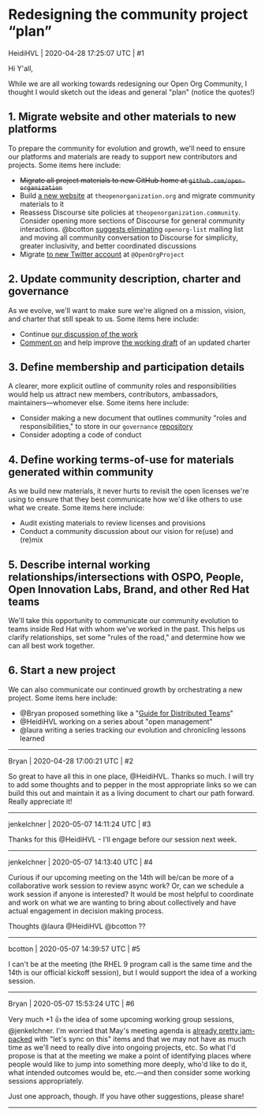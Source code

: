 # Redesigning the community project “plan”
HeidiHVL | 2020-04-28 17:25:07 UTC | #1

Hi Y'all,

While we are all working towards redesigning our Open Org Community, I thought I would sketch out the ideas and general "plan" (notice the quotes!)

## 1. Migrate website and other materials to new platforms
To prepare the community for evolution and growth, we'll need to ensure our platforms and materials are ready to support new contributors and projects. Some items here include:
- ~~Migrate all project materials to new GitHub home at ``github.com/open-organization``~~
- Build [a new website](https://www.theopenorganization.community/t/building-our-new-showcase-on-the-web/123/8) at ``theopenorganization.org`` and migrate community materials to it
- Reassess Discourse site policies at ``theopenorganization.community``. Consider opening more sections of Discourse for general community interactions. @bcotton [suggests eliminating](https://github.com/semioticrobotic/governance/commit/babda60a1cd01e23392280d6703268f315966de0#commitcomment-38653382) ``openorg-list`` mailing list and moving all community conversation to Discourse for simplicity, greater inclusivity, and better coordinated discussions
- Migrate [to new Twitter account](https://www.theopenorganization.community/t/our-twitter-handle/91/19) at ``@OpenOrgProject``

## 2. Update community description, charter and governance
As we evolve, we'll want to make sure we're aligned on a mission, vision, and charter that still speak to us. Some items here include:

- Continue [our discussion of the work](https://www.theopenorganization.community/t/updating-our-project-mission-vision-and-description/125)
- [Comment on](https://github.com/semioticrobotic/governance/commit/babda60a1cd01e23392280d6703268f315966de0) and help improve [the working draft](https://github.com/semioticrobotic/governance/blob/master/ambassador-program-description.md) of an updated charter

## 3. Define membership and participation details 
A clearer, more explicit outline of community roles and responsibilities would help us attract new members, contributors, ambassadors, maintainers—whomever else. Some items here include:
- Consider making a new document that outlines community "roles and responsibilities," to store in our ``governance`` [repository](https://github.com/open-organization/governance)
- Consider adopting a code of conduct

## 4. Define working terms-of-use for materials generated within community 
As we build new materials, it never hurts to revisit the open licenses we're using to ensure that they best communicate how we'd like others to use what we create. Some items here include:
- Audit existing materials to review licenses and provisions
- Conduct a community discussion about our vision for re(use) and (re)mix

## 5. Describe internal working relationships/intersections with OSPO, People, Open Innovation Labs, Brand, and other Red Hat teams
We'll take this opportunity to communicate our community evolution to teams inside Red Hat with whom we've worked in the past. This helps us clarify relationships, set some "rules of the road," and determine how we can all best work together.

## 6. Start a new project
We can also communicate our continued growth by orchestrating a new project. Some items here include:
- @Bryan proposed something like a "[Guide for Distributed Teams](https://www.theopenorganization.community/t/potential-project-guide-for-remote-teams-distributed-work/129/4)"
- @HeidiHVL working on a series about "open management" 
- @laura writing a series tracking our evolution and chronicling lessons learned

-------------------------

Bryan | 2020-04-28 17:00:21 UTC | #2

So great to have all this in one place, @HeidiHVL. Thanks so much. I will try to add some thoughts and to pepper in the most appropriate links so we can build this out and maintain it as a living document to chart our path forward. Really appreciate it!

-------------------------

jenkelchner | 2020-05-07 14:11:24 UTC | #3

Thanks for this @HeidiHVL - I'll engage before our session next week.

-------------------------

jenkelchner | 2020-05-07 14:13:40 UTC | #4

Curious if our upcoming meeting on the 14th will be/can be more of a collaborative work session to review async work? Or, can we schedule a work session if anyone is interested?  It would be most helpful to coordinate and work on what we are wanting to bring about collectively and have actual engagement in decision making process. 

Thoughts @laura @HeidiHVL @bcotton ??

-------------------------

bcotton | 2020-05-07 14:39:57 UTC | #5

I can't be at the meeting (the RHEL 9 program call is the same time and the 14th is our official kickoff session), but I would support the idea of a working session.

-------------------------

Bryan | 2020-05-07 15:53:24 UTC | #6

Very much +1 :+1: the idea of some upcoming working group sessions, @jenkelchner. I'm worried that May's meeting agenda is [already pretty jam-packed](https://www.theopenorganization.community/t/may-14-2020-meeting/127) with "let's sync on this" items and that we may not have as much time as we'll need to really dive into ongoing projects, etc. So what I'd propose is that at the meeting we make a point of identifying places where people would like to jump into something more deeply, who'd like to do it, what intended outcomes would be, etc.—and then consider some working sessions appropriately.

Just one approach, though. If you have other suggestions, please share!

-------------------------
